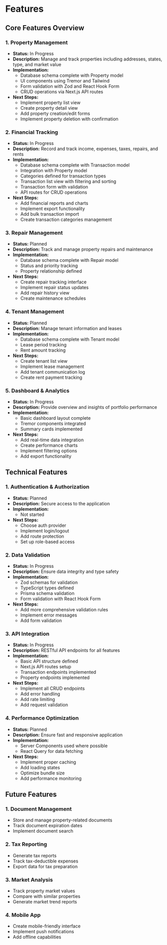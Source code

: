 <!-- File: /docs/features.md -->
# Features

## Core Features Overview

### 1. Property Management
- **Status:** In Progress
- **Description:** Manage and track properties including addresses, states, type, and market value
- **Implementation:**
  - Database schema complete with Property model
  - UI components using Tremor and Tailwind
  - Form validation with Zod and React Hook Form
  - CRUD operations via Next.js API routes
- **Next Steps:**
  - Implement property list view
  - Create property detail view
  - Add property creation/edit forms
  - Implement property deletion with confirmation

### 2. Financial Tracking
- **Status:** In Progress
- **Description:** Record and track income, expenses, taxes, repairs, and rents
- **Implementation:**
  - Database schema complete with Transaction model
  - Integration with Property model
  - Categories defined for transaction types
  - Transaction list view with filtering and sorting
  - Transaction form with validation
  - API routes for CRUD operations
- **Next Steps:**
  - Add financial reports and charts
  - Implement export functionality
  - Add bulk transaction import
  - Create transaction categories management

### 3. Repair Management
- **Status:** Planned
- **Description:** Track and manage property repairs and maintenance
- **Implementation:**
  - Database schema complete with Repair model
  - Status and priority tracking
  - Property relationship defined
- **Next Steps:**
  - Create repair tracking interface
  - Implement repair status updates
  - Add repair history view
  - Create maintenance schedules

### 4. Tenant Management
- **Status:** Planned
- **Description:** Manage tenant information and leases
- **Implementation:**
  - Database schema complete with Tenant model
  - Lease period tracking
  - Rent amount tracking
- **Next Steps:**
  - Create tenant list view
  - Implement lease management
  - Add tenant communication log
  - Create rent payment tracking

### 5. Dashboard & Analytics
- **Status:** In Progress
- **Description:** Provide overview and insights of portfolio performance
- **Implementation:**
  - Basic dashboard layout complete
  - Tremor components integrated
  - Summary cards implemented
- **Next Steps:**
  - Add real-time data integration
  - Create performance charts
  - Implement filtering options
  - Add export functionality

## Technical Features

### 1. Authentication & Authorization
- **Status:** Planned
- **Description:** Secure access to the application
- **Implementation:**
  - Not started
- **Next Steps:**
  - Choose auth provider
  - Implement login/logout
  - Add route protection
  - Set up role-based access

### 2. Data Validation
- **Status:** In Progress
- **Description:** Ensure data integrity and type safety
- **Implementation:**
  - Zod schemas for validation
  - TypeScript types defined
  - Prisma schema validation
  - Form validation with React Hook Form
- **Next Steps:**
  - Add more comprehensive validation rules
  - Implement error messages
  - Add form validation

### 3. API Integration
- **Status:** In Progress
- **Description:** RESTful API endpoints for all features
- **Implementation:**
  - Basic API structure defined
  - Next.js API routes setup
  - Transaction endpoints implemented
  - Property endpoints implemented
- **Next Steps:**
  - Implement all CRUD endpoints
  - Add error handling
  - Add rate limiting
  - Add request validation

### 4. Performance Optimization
- **Status:** Planned
- **Description:** Ensure fast and responsive application
- **Implementation:**
  - Server Components used where possible
  - React Query for data fetching
- **Next Steps:**
  - Implement proper caching
  - Add loading states
  - Optimize bundle size
  - Add performance monitoring

## Future Features

### 1. Document Management
- Store and manage property-related documents
- Track document expiration dates
- Implement document search

### 2. Tax Reporting
- Generate tax reports
- Track tax-deductible expenses
- Export data for tax preparation

### 3. Market Analysis
- Track property market values
- Compare with similar properties
- Generate market trend reports

### 4. Mobile App
- Create mobile-friendly interface
- Implement push notifications
- Add offline capabilities